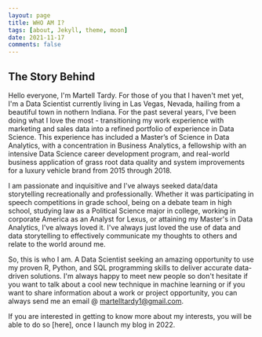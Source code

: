 ```yaml
---
layout: page
title: WHO AM I?
tags: [about, Jekyll, theme, moon]
date: 2021-11-17
comments: false
---
```


## The Story Behind
Hello everyone, I'm Martell Tardy. For those of you that I haven't met yet, I'm a Data Scientist currently living in Las Vegas, Nevada, hailing from a beautiful town in nothern Indiana. For the past several years, I've been doing what I love the most - transitioning my work experience with marketing and sales data into a refined portfolio of experience in Data Science. This experience has included a Master’s of Science in Data Analytics, with a concentration in Business Analytics, a fellowship with an intensive Data Science career development program, and real-world business application of grass root data quality and system improvements for a luxury vehicle brand from 2015 through 2018.

I am passionate and inquisitive and I've always seeked data/data storytelling recreationally and professionally. Whether it was participating in speech competitions in grade school, being on a debate team in high school, studying law as a Political Science major in college, working in corporate America as an Analyst for Lexus, or attaining my Master's in Data Analytics, I've always loved it. I've always just loved the use of data and data storytelling to effectively communicate my thoughts to others and relate to the world around me. 

So, this is who I am. A Data Scientist seeking an amazing opportunity to use my proven R, Python, and SQL programming skills to deliver accurate data-driven solutions. I'm always happy to meet new people so don't hesitate if you want to talk about a cool new technique in machine learning or if you want to share information about a work or project opportunity, you can always send me an email @ martelltardy1@gmail.com.

If you are interested in getting to know more about my interests, you will be able to do so [here], once I launch my blog in 2022.
